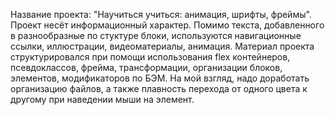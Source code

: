Название проекта: "Научиться учиться: анимация, шрифты, фреймы".
Проект несёт информационный характер. Помимо текста, добавленного в разнообразные по стуктуре блоки, используются навигационные ссылки, иллюстрации, видеоматериалы, анимация. 
Материал проекта структурировался при помощи использования flex контейнеров, псевдоклассов, фрейма, трансформации, организации блоков, элементов, модификаторов по БЭМ.
На мой взгляд, надо доработать организацию файлов, а также плавность перехода от одного цвета к другому при наведении мыши на элемент. 
